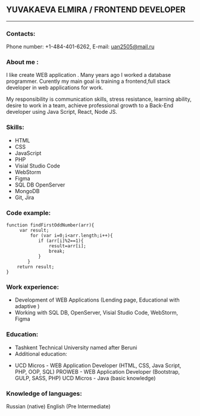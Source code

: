## YUVAKAEVA ELMIRA  / FRONTEND DEVELOPER
***
### Contacts:
Phone number: +1-484-401-6262, E-mail: uan2505@mail.ru
### About me :

I like create WEB application . Many years ago I worked a database programmer. Curently my main goal is training a
frontend,full stack developer in web applications for work.

My  responsibility is communication skills, stress resistance, learning ability, desire to work in a team, achieve
professional growth to a Back-End developer using Java Script, React, Node JS.
### Skills:
* HTML
* CSS
* JavaScript
* PHP
* Visial Studio Code
* WebStorm
* Figma
* SQL DB OpenServer
* MongoDB
* Git, Jira

### Code example:
```
function findFirstOddNumber(arr){
     var result;
         for (var i=0;i<arr.length;i++){
            if (arr[i]%2==1){
                result=arr[i];
                break;
            }
        }
    return result;
}
```  
### Work experience:
* Development of WEB Applications (Lending page, Educational with adaptive )
* Working with SQL DB, OpenServer, Visial Studio Code, WebStorm, Figma

### Education:
* Tashkent Technical University named after Beruni
* Additional education:
+ UCD Micros - WEB Application Developer (HTML, CSS, Java Script, PHP, OOP, SQL)
  PROWEB - WEB Application Developer (Bootstrap, GULP, SASS, PHP)
  UCD Micros - Java (basic knowledge)

### Knowledge of languages:
Russian (native)
English (Pre Intermediate)